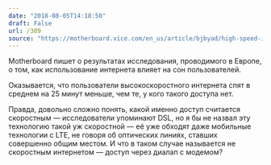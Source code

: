 ```yaml
---
date: "2018-08-05T14:18:50"
draft: False
url: /309
source: "https://motherboard.vice.com/en_us/article/bjbyad/high-speed-internet-is-causing-widespread-sleep-deprivation-study-finds?utm_source=reddit.com"
---
```


Motherboard пишет о результатах исследования, проводимого в Европе, о том, как использование интернета влияет на сон пользователей.

Оказывается, что пользователи высокоскоростного интернета спят в среднем на 25 минут меньше, чем те, у кого такого доступа нет.

Правда, довольно сложно понять, какой именно доступ считается скоростным — исследователи упоминают DSL, но я бы не назвал эту технологию такой уж скоростной — её уже обходят даже мобильные технологии с LTE, не говоря об оптических линиях, ставших совершенно общим местом. И что в таком случае называется не скоростным интернетом — доступ через диалап с модемом?
